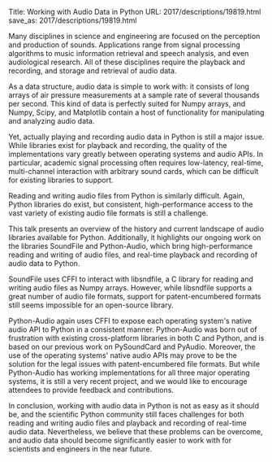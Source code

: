 Title: Working with Audio Data in Python
URL: 2017/descriptions/19819.html
save_as: 2017/descriptions/19819.html



Many disciplines in science and engineering are focused on the perception and production of sounds. Applications range from signal processing algorithms to music information retrieval and speech analysis, and even audiological research. All of these disciplines require the playback and recording, and storage and retrieval of audio data.

As a data structure, audio data is simple to work with: it consists of long arrays of air pressure measurements at a sample rate of several thousands per second. This kind of data is perfectly suited for Numpy arrays, and Numpy, Scipy, and Matplotlib contain a host of functionality for manipulating and analyzing audio data.

Yet, actually playing and recording audio data in Python is still a major issue. While libraries exist for playback and recording, the quality of the implementations vary greatly between operating systems and audio APIs. In particular, academic signal processing often requires low-latency, real-time, multi-channel interaction with arbitrary sound cards, which can be difficult for existing libraries to support.

Reading and writing audio files from Python is similarly difficult. Again, Python libraries do exist, but consistent, high-performance access to the vast variety of existing audio file formats is still a challenge.

This talk presents an overview of the history and current landscape of audio libraries available for Python. Additionally, it highlights our ongoing work on the libraries SoundFile and Python-Audio, which bring high-performance reading and writing of audio files, and real-time playback and recording of audio data to Python.

SoundFile uses CFFI to interact with libsndfile, a C library for reading and writing audio files as Numpy arrays. However, while libsndfile supports a great number of audio file formats, support for patent-encumbered formats still seems impossible for an open-source library.

Python-Audio again uses CFFI to expose each operating system's native audio API to Python in a consistent manner. Python-Audio was born out of frustration with existing cross-platform libraries in both C and Python, and is based on our previous work on PySoundCard and PyAudio. Moreover, the use of the operating systems' native audio APIs may prove to be the solution for the legal issues with patent-encumbered file formats. But while Python-Audio has working implementations for all three major operating systems, it is still a very recent project, and we would like to encourage attendees to provide feedback and contributions.

In conclusion, working with audio data in Python is not as easy as it should be, and the scientific Python community still faces challenges for both reading and writing audio files and playback and recording of real-time audio data. Nevertheless, we believe that these problems can be overcome, and audio data should become significantly easier to work with for scientists and engineers in the near future.